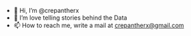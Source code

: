 - 👋 Hi, I’m @crepantherx
- 👀 I’m love telling stories behind the Data
- 📫 How to reach me, write a mail at crepantherx@gmail.com

<!---
crepantherx/crepantherx is a ✨ special ✨ repository because its `README.md` (this file) appears on your GitHub profile.
You can click the Preview link to take a look at your changes.
--->
